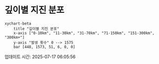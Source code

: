# 깊이별 지진 분포

```mermaid
xychart-beta
    title "깊이별 지진 분포"
    x-axis ["0-10km", "11-30km", "31-70km", "71-150km", "151-300km", "300km+"]
    y-axis "발생 횟수" 0 --> 1575
    bar [448, 1573, 51, 6, 0, 0]
```

업데이트 시간: 2025-07-17 06:05:56
